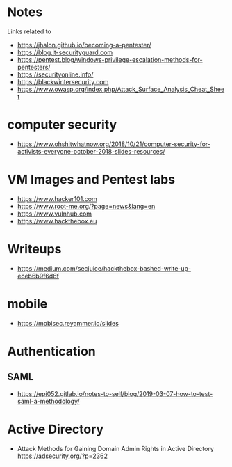 

# Notes
Links related to 
- https://jhalon.github.io/becoming-a-pentester/
- https://blog.it-securityguard.com
- https://pentest.blog/windows-privilege-escalation-methods-for-pentesters/
- https://securityonline.info/
- https://blackwintersecurity.com
- https://www.owasp.org/index.php/Attack_Surface_Analysis_Cheat_Sheet 

# computer security
- https://www.ohshitwhatnow.org/2018/10/21/computer-security-for-activists-everyone-october-2018-slides-resources/

# VM Images and Pentest labs
- https://www.hacker101.com
- https://www.root-me.org/?page=news&lang=en
- https://www.vulnhub.com
- https://www.hackthebox.eu


# Writeups
- https://medium.com/secjuice/hackthebox-bashed-write-up-eceb6b9f6d6f

# mobile
- https://mobisec.reyammer.io/slides

# Authentication
## SAML
- https://epi052.gitlab.io/notes-to-self/blog/2019-03-07-how-to-test-saml-a-methodology/

# Active Directory
- Attack Methods for Gaining Domain Admin Rights in Active Directory  https://adsecurity.org/?p=2362
